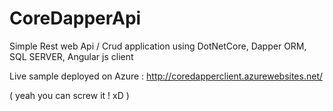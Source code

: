 # CoreDapperApi
Simple Rest web Api / Crud application using DotNetCore, Dapper ORM, SQL SERVER, Angular js client

Live sample deployed on Azure : http://coredapperclient.azurewebsites.net/

( yeah you can screw it ! xD )
